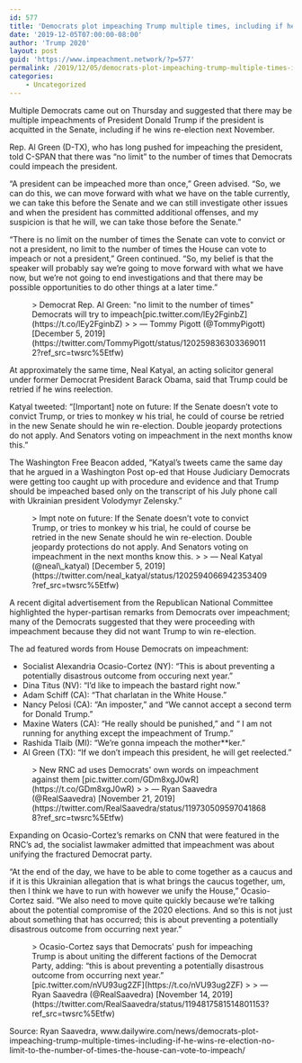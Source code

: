 ```yaml
---
id: 577
title: 'Democrats plot impeaching Trump multiple times, including if he wins re-election: ‘No limit to the number of times the house can vote to impeach’'
date: '2019-12-05T07:00:00-08:00'
author: 'Trump 2020'
layout: post
guid: 'https://www.impeachment.network/?p=577'
permalink: /2019/12/05/democrats-plot-impeaching-trump-multiple-times-including-if-he-wins-re-election-no-limit-to-the-number-of-times-the-house-can-vote-to-impeach/
categories:
    - Uncategorized
---
```


Multiple Democrats came out on Thursday and suggested that there may be multiple impeachments of President Donald Trump if the president is acquitted in the Senate, including if he wins re-election next November.

Rep. Al Green (D-TX), who has long pushed for impeaching the president, told C-SPAN that there was “no limit” to the number of times that Democrats could impeach the president.

“A president can be impeached more than once,” Green advised. “So, we can do this, we can move forward with what we have on the table currently, we can take this before the Senate and we can still investigate other issues and when the president has committed additional offenses, and my suspicion is that he will, we can take those before the Senate.”

“There is no limit on the number of times the Senate can vote to convict or not a president, no limit to the number of times the House can vote to impeach or not a president,” Green continued. “So, my belief is that the speaker will probably say we’re going to move forward with what we have now, but we’re not going to end investigations and that there may be possible opportunities to do other things at a later time.”

<figure class="wp-block-embed is-type-rich is-provider-twitter wp-block-embed-twitter"><div class="wp-block-embed__wrapper">> Democrat Rep. Al Green: "no limit to the number of times" Democrats will try to impeach[pic.twitter.com/lEy2FginbZ](https://t.co/lEy2FginbZ)
> 
> — Tommy Pigott (@TommyPigott) [December 5, 2019](https://twitter.com/TommyPigott/status/1202598363033690112?ref_src=twsrc%5Etfw)

<script async="" charset="utf-8" src="https://platform.twitter.com/widgets.js"></script></div></figure>At approximately the same time, Neal Katyal, an acting solicitor general under former Democrat President Barack Obama, said that Trump could be retried if he wins reelection.

Katyal tweeted: “\[Important\] note on future: If the Senate doesn’t vote to convict Trump, or tries to monkey w his trial, he could of course be retried in the new Senate should he win re-election. Double jeopardy protections do not apply. And Senators voting on impeachment in the next months know this.”

The Washington Free Beacon added, “Katyal’s tweets came the same day that he argued in a Washington Post op-ed that House Judiciary Democrats were getting too caught up with procedure and evidence and that Trump should be impeached based only on the transcript of his July phone call with Ukrainian president Volodymyr Zelensky.”

<figure class="wp-block-embed is-type-rich is-provider-twitter wp-block-embed-twitter"><div class="wp-block-embed__wrapper">> Impt note on future: If the Senate doesn’t vote to convict Trump, or tries to monkey w his trial, he could of course be retried in the new Senate should he win re-election. Double jeopardy protections do not apply. And Senators voting on impeachment in the next months know this.
> 
> — Neal Katyal (@neal\_katyal) [December 5, 2019](https://twitter.com/neal_katyal/status/1202594066942353409?ref_src=twsrc%5Etfw)

<script async="" charset="utf-8" src="https://platform.twitter.com/widgets.js"></script></div></figure>A recent digital advertisement from the Republican National Committee highlighted the hyper-partisan remarks from Democrats over impeachment; many of the Democrats suggested that they were proceeding with impeachment because they did not want Trump to win re-election.

The ad featured words from House Democrats on impeachment:

- Socialist Alexandria Ocasio-Cortez (NY): “This is about preventing a potentially disastrous outcome from occuring next year.”
- Dina Titus (NV): “I’d like to impeach the bastard right now.”
- Adam Schiff (CA): “That charlatan in the White House.”
- Nancy Pelosi (CA): “An imposter,” and “We cannot accept a second term for Donald Trump.”
- Maxine Waters (CA): “He really should be punished,” and “ I am not running for anything except the impeachment of Trump.”
- Rashida Tlaib (MI): “We’re gonna impeach the mother\*\*ker.”
- Al Green (TX): “If we don’t impeach this president, he will get reelected.”

<figure class="wp-block-embed is-type-rich is-provider-twitter wp-block-embed-twitter"><div class="wp-block-embed__wrapper">> New RNC ad uses Democrats' own words on impeachment against them [pic.twitter.com/GDm8xgJ0wR](https://t.co/GDm8xgJ0wR)
> 
> — Ryan Saavedra (@RealSaavedra) [November 21, 2019](https://twitter.com/RealSaavedra/status/1197305095970418688?ref_src=twsrc%5Etfw)

<script async="" charset="utf-8" src="https://platform.twitter.com/widgets.js"></script></div></figure>Expanding on Ocasio-Cortez’s remarks on CNN that were featured in the RNC’s ad, the socialist lawmaker admitted that impeachment was about unifying the fractured Democrat party.

“At the end of the day, we have to be able to come together as a caucus and if it is this Ukrainian allegation that is what brings the caucus together, um, then I think we have to run with however we unify the House,” Ocasio-Cortez said. “We also need to move quite quickly because we’re talking about the potential compromise of the 2020 elections. And so this is not just about something that has occurred; this is about preventing a potentially disastrous outcome from occurring next year.”

<figure class="wp-block-embed is-type-rich is-provider-twitter wp-block-embed-twitter"><div class="wp-block-embed__wrapper">> Ocasio-Cortez says that Democrats' push for impeaching Trump is about uniting the different factions of the Democrat Party, adding: “this is about preventing a potentially disastrous outcome from occurring next year.” [pic.twitter.com/nVU93ug2ZF](https://t.co/nVU93ug2ZF)
> 
> — Ryan Saavedra (@RealSaavedra) [November 14, 2019](https://twitter.com/RealSaavedra/status/1194817581514801153?ref_src=twsrc%5Etfw)

<script async="" charset="utf-8" src="https://platform.twitter.com/widgets.js"></script></div></figure>Source: Ryan Saavedra, www.dailywire.com/news/democrats-plot-impeaching-trump-multiple-times-including-if-he-wins-re-election-no-limit-to-the-number-of-times-the-house-can-vote-to-impeach/
